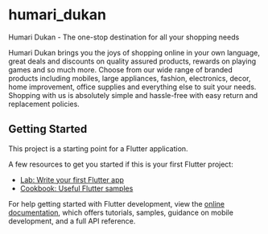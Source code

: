 # humari_dukan

Humari Dukan - The one-stop destination for all your shopping needs

Humari Dukan brings you the joys of shopping online in your own language, great deals and discounts on quality assured products, rewards on playing games and so much more. Choose from our wide range of branded products including mobiles, large appliances, fashion, electronics, decor, home improvement, office supplies and everything else to suit your needs. Shopping with us is absolutely simple and hassle-free with easy return and replacement policies.

## Getting Started

This project is a starting point for a Flutter application.

A few resources to get you started if this is your first Flutter project:

- [Lab: Write your first Flutter app](https://docs.flutter.dev/get-started/codelab)
- [Cookbook: Useful Flutter samples](https://docs.flutter.dev/cookbook)

For help getting started with Flutter development, view the
[online documentation](https://docs.flutter.dev/), which offers tutorials,
samples, guidance on mobile development, and a full API reference.
